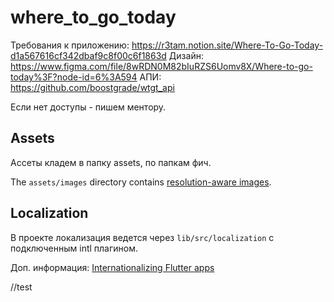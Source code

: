 # where_to_go_today

Требования к приложению: https://r3tam.notion.site/Where-To-Go-Today-d1a567616cf342dbaf9c8f00c6f1863d
Дизайн: https://www.figma.com/file/8wRDN0M82bIuRZS6Uomv8X/Where-to-go-today%3F?node-id=6%3A594
АПИ: https://github.com/boostgrade/wtgt_api

Если нет доступы - пишем ментору.

## Assets

Ассеты кладем в папку assets, по папкам фич.

The `assets/images` directory contains [resolution-aware
images](https://flutter.dev/docs/development/ui/assets-and-images#resolution-aware).

## Localization

В проекте локализация ведется через  `lib/src/localization` с подключенным intl плагином.

Доп. информация:
[Internationalizing Flutter
apps](https://flutter.dev/docs/development/accessibility-and-localization/internationalization)

//test

